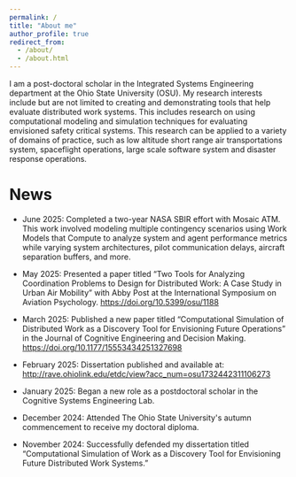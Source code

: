 ```yaml
---
permalink: /
title: "About me"
author_profile: true
redirect_from: 
  - /about/
  - /about.html
---
```


I am a post-doctoral scholar in the Integrated Systems Engineering department at the Ohio State University (OSU). My research interests include but are not limited to creating and demonstrating tools that help evaluate distributed work systems. This includes research on using computational modeling and simulation techniques for evaluating envisioned safety critical systems. This research can be applied to a variety of domains of practice, such as low altitude short range air transportations system, spaceflight operations, large scale software system and disaster response operations.

News
======
- June 2025: Completed a two-year NASA SBIR effort with Mosaic ATM. This work involved modeling multiple contingency scenarios using Work Models that Compute to analyze system and agent performance metrics while varying system architectures, pilot communication delays, aircraft separation buffers, and more.

- May 2025: Presented a paper titled “Two Tools for Analyzing Coordination Problems to Design for Distributed Work: A Case Study in Urban Air Mobility” with Abby Post at the International Symposium on Aviation Psychology. https://doi.org/10.5399/osu/1188

- March 2025: Published a new paper titled “Computational Simulation of Distributed Work as a Discovery Tool for Envisioning Future Operations” in the Journal of Cognitive Engineering and Decision Making. https://doi.org/10.1177/15553434251327698

- February 2025: Dissertation published and available at: http://rave.ohiolink.edu/etdc/view?acc_num=osu1732442311106273

- January 2025: Began a new role as a postdoctoral scholar in the Cognitive Systems Engineering Lab.

- December 2024: Attended The Ohio State University's autumn commencement to receive my doctoral diploma.

- November 2024: Successfully defended my dissertation titled “Computational Simulation of Work as a Discovery Tool for Envisioning Future Distributed Work Systems.”

<!-- Site-wide configuration
------
The main configuration file for the site is in the base directory in [_config.yml](https://github.com/academicpages/academicpages.github.io/blob/master/_config.yml), which defines the content in the sidebars and other site-wide features. You will need to replace the default variables with ones about yourself and your site's github repository. The configuration file for the top menu is in [_data/navigation.yml](https://github.com/academicpages/academicpages.github.io/blob/master/_data/navigation.yml). For example, if you don't have a portfolio or blog posts, you can remove those items from that navigation.yml file to remove them from the header.  -->

